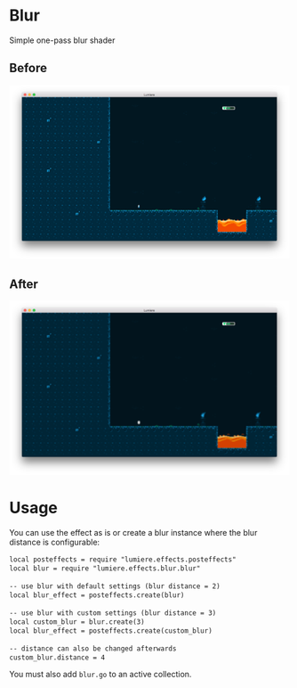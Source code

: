 # Blur
Simple one-pass blur shader

## Before
![](../doc/original.png)

## After
![](../doc/blur.png)

# Usage
You can use the effect as is or create a blur instance where the blur distance is configurable:

	local posteffects = require "lumiere.effects.posteffects"
	local blur = require "lumiere.effects.blur.blur"

	-- use blur with default settings (blur distance = 2)
	local blur_effect = posteffects.create(blur)

	-- use blur with custom settings (blur distance = 3)
	local custom_blur = blur.create(3)
	local blur_effect = posteffects.create(custom_blur)

	-- distance can also be changed afterwards
	custom_blur.distance = 4

You must also add `blur.go` to an active collection.
